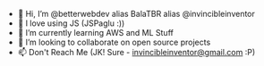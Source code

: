 - 👋 Hi, I’m @betterwebdev alias BalaTBR alias @invincibleinventor
- 👀 I love using JS (JSPaglu :))
- 🌱 I’m currently learning AWS and ML Stuff
- 💞️ I’m looking to collaborate on open source projects
- 📫 Don't Reach Me (JK! Sure - invincibleinventor@gmail.com :P)

<!---
betterwebdev/betterwebdev is a ✨ special ✨ repository because its `README.md` (this file) appears on your GitHub profile.
You can click the Preview link to take a look at your changes.
--->
